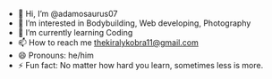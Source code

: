 - 👋 Hi, I’m @adamosaurus07
- 👀 I’m interested in Bodybuilding, Web developing, Photography
- 🌱 I’m currently learning Coding
- 📫 How to reach me thekiralykobra11@gmail.com
- 😄 Pronouns: he/him
- ⚡ Fun fact: No matter how hard you learn, sometimes less is more.

<!---
adamosaurus07/adamosaurus07 is a ✨ special ✨ repository because its `README.md` (this file) appears on your GitHub profile.
You can click the Preview link to take a look at your changes.
--->
